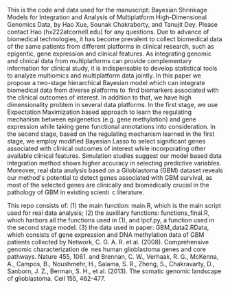 This is the code and data used for the manuscript: Bayesian Shrinkage Models for Integration and Analysis of Multiplatform High-Dimensional Genomics Data, by Hao Xue, Sounak Chakraborty, and Tanujit Dey. Please contact Hao (hx222atcornell.edu) for any questions. Due to advance of biomedical technologies, it has become prevalent to collect biomedical data of the same patients from different platforms in clinical research, such as epigentic, gene expression and clinical features. As integrating genomic and clinical data from multiplatforms can provide complementary information for clinical study, it is indispensable to develop statistical tools to analyze multiomics and multiplatform data jointly. In this paper we propose a two-stage hierarchical Bayesian model which can integrate biomedical data from diverse platforms to find biomarkers associated with the clinical outcomes of interest. In addition to that, we have high dimensionality problem in several data platforms. In the first stage, we use Expectation Maximization based approach to learn the regulating mechanism between epigenetics (e.g. gene methylation) and gene expression while taking gene functional annotations into consideration. In the second stage, based on the regulating mechanism learned in the first stage, we employ modified Bayesian Lasso to select significant genes associated with clinical outcomes of interest while incorporating other available clinical features. Simulation studies suggest our model based data integration method shows higher accuracy in selecting predictive variables. Moreover, real data analysis based on a Giloblastoma (GBM) dataset reveals our method's potential to detect genes associated with GBM survival, as most of the selected genes are clinically and biomedically crucial in the pathology of GBM in existing scienti c literature.

This repo consists of:
(1) the main function: main.R, which is the main script used for real data analysis; 
(2) the auxillary functions: functions_final.R, which harbors all the functions used in (1), and lpcf.py, a function used in the second stage model.
(3) the data used in paper: GBM_data2.RData, which consists of gene expression and DNA methylation data of GBM patients collected by Network, C. G. A. R. et al. (2008). Comprehensive genomic characterization de nes human glioblastoma genes and core pathways. Nature 455, 1061. and Brennan, C. W., Verhaak, R. G., McKenna, A., Campos, B., Noushmehr, H., Salama, S. R., Zheng, S., Chakravarty, D., Sanborn, J. Z., Berman, S. H., et al. (2013). The somatic genomic landscape of glioblastoma. Cell 155, 462-477.
